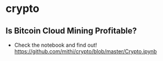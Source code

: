 # crypto
## Is Bitcoin Cloud Mining Profitable?
- Check the notebook and find out! https://github.com/mithi/crypto/blob/master/Crypto.ipynb
